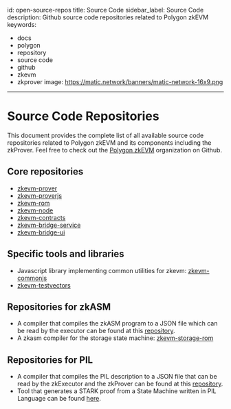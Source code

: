id: open-source-repos
title: Source Code
sidebar_label: Source Code
description: Github source code repositories related to Polygon zkEVM
keywords:
  - docs
  - polygon
  - repository
  - source code
  - github
  - zkevm
  - zkprover
image: https://matic.network/banners/matic-network-16x9.png
---

# **Source Code Repositories**

This document provides the complete list of all available source code repositories related to Polygon zkEVM and its components including the zkProver. Feel free to check out the [Polygon zkEVM](https://github.com/0xPolygonHermez) organization on Github.

## **Core repositories**

- [zkevm-prover](https://github.com/0xPolygonHermez/zkevm-prover)
- [zkevm-proverjs](https://github.com/0xPolygonHermez/zkevm-proverjs)
- [zkevm-rom](https://github.com/0xPolygonHermez/zkevm-rom)
- [zkevm-node](https://github.com/0xPolygonHermez/zkevm-node)
- [zkevm-contracts](https://github.com/0xPolygonHermez/zkevm-contracts)
- [zkevm-bridge-service](https://github.com/0xPolygonHermez/zkevm-bridge-service)
- [zkevm-bridge-ui](https://github.com/0xPolygonHermez/zkevm-bridge-ui)

## **Specific tools and libraries**

- Javascript library implementing common utilities for zkevm: [zkevm-commonjs](https://github.com/0xPolygonHermez/zkevm-commonjs)
- [zkevm-testvectors](https://github.com/0xPolygonHermez/zkevm-testvectors)

## **Repositories for zkASM**

- A compiler that compiles the zkASM program to a JSON file which can be read by the executor can be found at this [repository](https://github.com/0xPolygonHermez/zkasmcom).
- A zkasm compiler for the storage state machine: [zkevm-storage-rom](https://github.com/0xPolygonHermez/zkevm-storage-rom)

## **Repositories for PIL**

- A compiler that compiles the PIL description to a JSON file that can be read by the 
zkExecutor and the zkProver can be found at this [repository](https://github.com/0xPolygonHermez/pilcom).
- Tool that generates a STARK proof from a State Machine written in PIL Language can be found [here](https://github.com/0xPolygonHermez/pil-stark).
